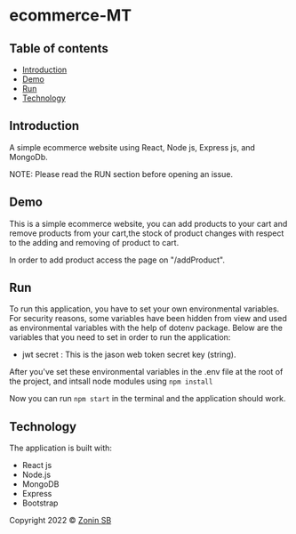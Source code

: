 # ecommerce-MT
## Table of contents

- [Introduction](#introduction)
- [Demo](#demo)
- [Run](#run)
- [Technology](#technology)


## Introduction

A simple ecommerce website using React, Node js, Express js, and MongoDb.

NOTE: Please read the RUN section before opening an issue.

## Demo



This is a simple ecommerce website, you can add products to your cart and remove products from your cart,the stock of product changes with respect to the adding and removing of product to cart.





In order to add product  access the page on "/addProduct".

## Run

To run this application, you have to set your own environmental variables. For security reasons, some variables have been hidden from view and used as environmental variables with the help of dotenv package. Below are the variables that you need to set in order to run the application:

- jwt secret :     This is the jason web token secret key (string).


After you've set these environmental variables in the .env file at the root of the project, and intsall node modules using  `npm install`

Now you can run `npm start` in the terminal and the application should work.

## Technology

The application is built with:

- React js
- Node.js 
- MongoDB
- Express 
- Bootstrap 




 Copyright 2022 © [Zonin SB](https://github.com/Zonin-SB)
